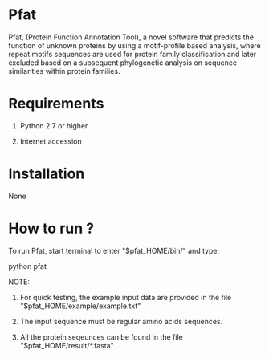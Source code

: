 # Pfat
Pfat, (Protein Function Annotation Tool), a novel software that predicts the function of unknown proteins by using a motif-profile based analysis, where repeat motifs sequences are used for protein family classification and later excluded based on a subsequent phylogenetic analysis on sequence similarities within protein families.


Requirements 
============

1) Python 2.7 or higher

2) Internet accession


Installation
============

None


How to run ?
============

To run Pfat, start terminal to enter "$pfat_HOME/bin/" and type:

python pfat

NOTE: 

1) For quick testing, the example input data are provided in the file "$pfat_HOME/example/example.txt"

2) The input sequence must be regular amino acids sequences.

3) All the protein seqeunces can be found in the file "$pfat_HOME/result/*.fasta"
